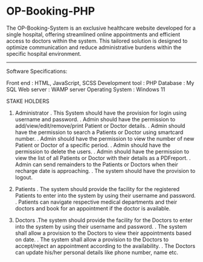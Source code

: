 # OP-Booking-PHP
The OP-Booking-System is an exclusive healthcare website developed for a single hospital, offering streamlined online appointments and efficient access to doctors within the system. This tailored solution is designed to optimize communication and reduce administrative burdens within the specific hospital environment.

*********************************************
Software Specifications:

Front end        : HTML, JavaScript, SCSS
Development tool : PHP
Database         : My SQL
Web server       : WAMP server
Operating System : Windows 11


STAKE HOLDERS
1) Administrator
. This System should have the provision for login using username and password.
. Admin should have the permission to add/view/edit/remove/print Patient or
Doctor details.
. Admin should have the permission to search a Patients or Doctor using smartcard
number.
. Admin should have the permission to view the number of new Patient or Doctor
of a specific period.
. Admin should have the permission to delete the users.
. Admin should have the permission to view the list of all Patients or Doctor with
their details as a PDFreport.
. Admin can send remainders to the Patients or Doctors when their recharge date
is approaching.
. The system should have the provision to logout.

2) Patients
. The system should provide the facility for the registered Patients to enter into
the system by using their username and password.
. Patients can navigate respective medical departments and their doctors and book for an appointment if the doctor is available.

3) Doctors
.The system should provide the facility for the Doctors to enter into the system by
using their username and password.
. The system shall allow a provision to the Doctors to view their appointments based on date.
. The system shall allow a provision to the Doctors to accept/reject an appointment according to the availability.
. The Doctors can update his/her personal details like phone number, name etc.

